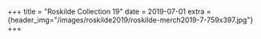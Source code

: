 +++
title = "Roskilde Collection 19"
date = 2019-07-01
extra = {header_img="/images/roskilde2019/roskilde-merch2019-7-759x397.jpg"}
+++

<div data-nanogallery2='{
  "thumbnailWidth":   300,
  "thumbnailHeight":  300,
  "thumbnailBorderHorizontal": 0,
  "thumbnailL1BorderHorizontal": 0,
  "thumbnailBorderVertical": 0,
  "thumbnailL1BorderVertical": 0
  }'>
  <a href="/images/roskilde2019/roskilde-merch2019-7-759x397.jpg"></a>
  <a href="/images/roskilde2019/roskilde-merch2019-1-759x1139.jpg"></a>
  <a href="/images/roskilde2019/roskilde-merch2019-3-759x1139.jpg"></a>
  <a href="/images/roskilde2019/roskilde-merch2019-2-759x1162.jpg"></a>
  <a href="/images/roskilde2019/roskilde-merch2019-4-759x1162.jpg"></a>
  <a href="/images/roskilde2019/roskilde-merch2019-5-759x1139.jpg"></a>
  <a href="/images/roskilde2019/roskilde-merch2019-6-759x1139.jpg"></a>
  <a href="/images/roskilde2019/roskilde-merch2019-8-759x1139.jpg"></a>
  <a href="/images/roskilde2019/roskilde-merch2019-9-759x1139.jpg"></a>
</div>
